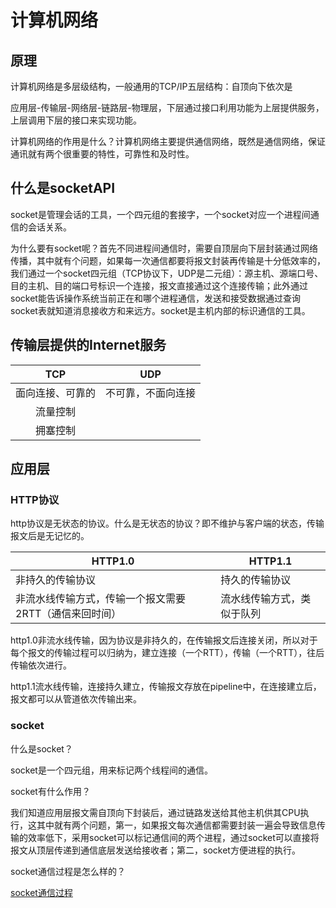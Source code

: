 # 计算机网络

## 原理

计算机网络是多层级结构，一般通用的TCP/IP五层结构：自顶向下依次是

应用层-传输层-网络层-链路层-物理层，下层通过接口利用功能为上层提供服务，上层调用下层的接口来实现功能。

计算机网络的作用是什么？计算机网络主要提供通信网络，既然是通信网络，保证通讯就有两个很重要的特性，可靠性和及时性。

## 什么是socketAPI

socket是管理会话的工具，一个四元组的套接字，一个socket对应一个进程间通信的会话关系。

为什么要有socket呢？首先不同进程间通信时，需要自顶层向下层封装通过网络传播，其中就有个问题，如果每一次通信都要将报文封装再传输是十分低效率的，我们通过一个socket四元组（TCP协议下，UDP是二元组）：源主机、源端口号、目的主机、目的端口号标识一个连接，报文直接通过这个连接传输；此外通过socket能告诉操作系统当前正在和哪个进程通信，发送和接受数据通过查询socket表就知道消息接收方和来远方。socket是主机内部的标识通信的工具。

## 传输层提供的Internet服务

|       TCP        |        UDP         |
| :--------------: | :----------------: |
| 面向连接、可靠的 | 不可靠，不面向连接 |
|     流量控制     |                    |
|     拥塞控制     |                    |

## 应用层

### HTTP协议

http协议是无状态的协议。什么是无状态的协议？即不维护与客户端的状态，传输报文后是无记忆的。

| HTTP1.0                                                | HTTP1.1                    |
| ------------------------------------------------------ | -------------------------- |
| 非持久的传输协议                                       | 持久的传输协议             |
| 非流水线传输方式，传输一个报文需要2RTT（通信来回时间） | 流水线传输方式，类似于队列 |

http1.0非流水线传输，因为协议是非持久的，在传输报文后连接关闭，所以对于每个报文的传输过程可以归纳为，建立连接（一个RTT），传输（一个RTT），往后传输依次进行。

http1.1流水线传输，连接持久建立，传输报文存放在pipeline中，在连接建立后，报文都可以从管道依次传输出来。
### socket

什么是socket？

socket是一个四元组，用来标记两个线程间的通信。

socket有什么作用？

我们知道应用层报文需自顶向下封装后，通过链路发送给其他主机供其CPU执行，这其中就有两个问题，第一，如果报文每次通信都需要封装一遍会导致信息传输的效率低下，采用socket可以标记通信间的两个进程，通过socket可以直接将报文从顶层传递到通信底层发送给接收者；第二，socket方便进程的执行。

socket通信过程是怎么样的？

[socket通信过程](https://github.com/razerzhang/learn-cs-/blob/main/scoket%E9%80%9A%E4%BF%A1%E5%9B%BE.png)


